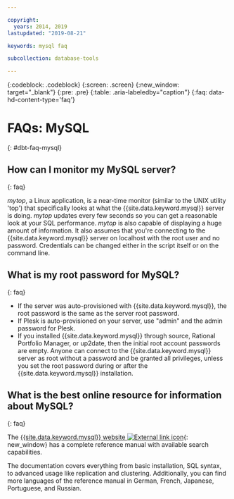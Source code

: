 ```yaml
---

copyright:
  years: 2014, 2019
lastupdated: "2019-08-21"

keywords: mysql faq 

subcollection: database-tools

---
```


{:codeblock: .codeblock}
{:screen: .screen}
{:new_window: target="_blank"}
{:pre: .pre}
{:table: .aria-labeledby="caption"}
{:faq: data-hd-content-type='faq'}

# FAQs: MySQL
{: #dbt-faq-mysql}

## How can I monitor my MySQL server?
{: faq}

_mytop_, a Linux application, is a near-time monitor (similar to the UNIX utility 'top') that specifically looks at what the {{site.data.keyword.mysql}} server is doing. _mytop_ updates every few seconds so you can get a reasonable look at your SQL performance. _mytop_ is also capable of displaying a huge amount of information. It also assumes that you're connecting to the {{site.data.keyword.mysql}} server on localhost with the root user and no password. Credentials can be changed either in the script itself or on the command line.

## What is my root password for MySQL?
{: faq}

* If the server was auto-provisioned with {{site.data.keyword.mysql}}, the root password is the same as the server root password.
* If Plesk is auto-provisioned on your server, use "admin" and the admin password for Plesk.
* If you installed {{site.data.keyword.mysql}} through source, Rational Portfolio Manager, or up2date, then the initial root account passwords are empty. Anyone can connect to the {{site.data.keyword.mysql}} server as root without a password and be granted all privileges, unless you set the root password during or after the {{site.data.keyword.mysql}} installation.

## What is the best online resource for information about MySQL?
{: faq}

The [{{site.data.keyword.mysql}} website ![External link icon](../../icons/launch-glyph.svg "External link icon")](http://dev.mysql.com/doc/){: new_window} has a complete reference manual with available search capabilities.

The documentation covers everything from basic installation, SQL syntax, to advanced usage like replication and clustering. Additionally, you can find more languages of the reference manual in German, French, Japanese, Portuguese, and Russian.
